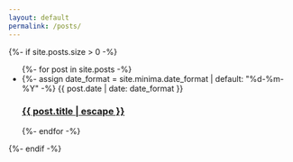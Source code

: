```yaml
---
layout: default
permalink: /posts/
---
```


{%- if site.posts.size > 0 -%}
<!-- <h2 class="post-list-heading">{{ page.list_title | default: "Posts" }}</h2> -->
<ul class="post-list">
    {%- for post in site.posts -%}
    <li>
    {%- assign date_format = site.minima.date_format | default: "%d-%m-%Y" -%}
    <span class="post-meta">{{ post.date | date: date_format }}</span>
    <h3>
        <a class="post-link" href="{{ post.url | relative_url }}">
        {{ post.title | escape }}
        </a>
    </h3>
    </li>
    {%- endfor -%}
</ul>

{%- endif -%}